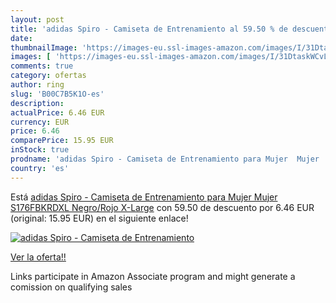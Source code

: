 ```yaml
---
layout: post
title: 'adidas Spiro - Camiseta de Entrenamiento al 59.50 % de descuento'
date: 
thumbnailImage: 'https://images-eu.ssl-images-amazon.com/images/I/31DtaskWCvL._SL200_.jpg'
images: [ 'https://images-eu.ssl-images-amazon.com/images/I/31DtaskWCvL._SL200_.jpg' ]
comments: true
category: ofertas
author: ring
slug: 'B00C7B5K1O-es'
description:
actualPrice: 6.46 EUR
currency: EUR
price: 6.46
comparePrice: 15.95 EUR
inStock: true
prodname: 'adidas Spiro - Camiseta de Entrenamiento para Mujer  Mujer  S176FBKRDXL  Negro/Rojo  X-Large'
country: 'es'
---
```


Está [adidas Spiro - Camiseta de Entrenamiento para Mujer  Mujer  S176FBKRDXL  Negro/Rojo  X-Large](https://www.amazon.es/dp/B00C7B5K1O/?tag=tolees-21) con 59.50 de descuento por 6.46 EUR (original: 15.95 EUR) en el siguiente enlace!

[![adidas Spiro - Camiseta de Entrenamiento](https://images-eu.ssl-images-amazon.com/images/I/31DtaskWCvL._SL200_.jpg)](https://www.amazon.es/dp/B00C7B5K1O/?tag=tolees-21)

[Ver la oferta!!](https://www.amazon.es/dp/B00C7B5K1O/?tag=tolees-21)

Links participate in Amazon Associate program and might generate a comission on qualifying sales


